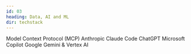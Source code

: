 ```yaml
---
id: 03
heading: Data, AI and ML
dir: techstack
---
```

Model Context Protocol (MCP)
Anthropic Claude Code
ChatGPT
Microsoft Copilot
Google Gemini & Vertex AI
